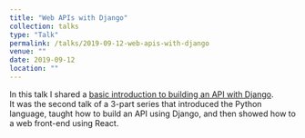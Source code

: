 ```yaml
---
title: "Web APIs with Django"
collection: talks
type: "Talk"
permalink: /talks/2019-09-12-web-apis-with-django
venue: ""
date: 2019-09-12
location: ""
---
```


In this talk I shared a [basic introduction to building an API with Django](https://innomadic.github.io/django_backend_workshop).  
It was the second talk of a 3-part series that introduced the Python language, taught how to build an API using Django, and then showed how to a web front-end using React.